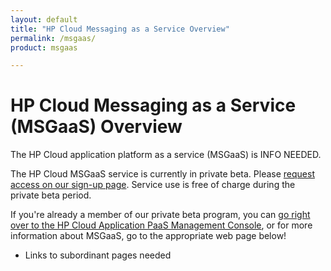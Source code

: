 ```yaml
---
layout: default
title: "HP Cloud Messaging as a Service Overview"
permalink: /msgaas/
product: msgaas

---
```

# HP Cloud Messaging as a Service (MSGaaS) Overview

<!-- DOUG: Update this page when info comes through -->

The HP Cloud application platform as a service (MSGaaS) is INFO NEEDED. 

The HP Cloud MSGaaS service is currently in private beta.  Please [request access on our sign-up page](http://go.hpcloud.com/MSGaas-private-beta-signup).  Service use is free of charge during the private beta period. 

<!-- Update to include correct links! -->

If you're already a member of our private beta program, you can [go right over to the HP Cloud Application PaaS Management Console](https://api.shared.apaas.hpcloudsvc.com/), or for more information about MSGaaS, go to the appropriate web page below!

* Links to subordinant pages needed
